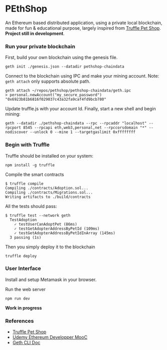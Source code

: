 # PEthShop

An Ethereum based distributed application, using a private local blockchain, made for fun \& educational purpose, largely inspired from [Truffle Pet Shop](http://truffleframework.com/tutorials/pet-shop). **Project still in development**.

### Run your private blockchain

First, build your own blockchain using the genesis file.
```
geth init ./genesis.json --datadir pethshop-chaindata
```

Connect to the blockchain using IPC and make your mining account. Note: `geth attach` only supports absolute path.

```
geth attach ~/repos/pethshop/pethshop-chaindata/geth.ipc
> personal.newAccount("my_secure_password")
"0x6923b81b6816f029037c43a32fa9caf4fd9bcb780"
```

Update truffle.js with your account Id.
Finally, start a new shell and begin mining:

```
geth --datadir ./pethshop-chaindata --rpc --rpcaddr "localhost" --rpcport 8545 --rpcapi eth,web3,personal,net --rpccorsdomain "*" --nodiscover --unlock 0 --mine 1 --targetgaslimit 0xffffffff
```

### Begin with Truffle

Truffle should be installed on your system:
```
npm install -g truffle
```

Compile the smart contracts
```
$ truffle compile
Compiling ./contracts/Adoption.sol...
Compiling ./contracts/Migrations.sol...
Writing artifacts to ./build/contracts
```

All the tests should pass:
```
$ truffle test --network geth
  TestAdoption
    ✓ testUserCanAdoptPet (86ms)
    ✓ testGetAdopterAddressByPetId (109ms)
    ✓ testGetAdopterAddressByPetIdInArray (145ms)
  3 passing (1s)
```

Then you simply deploy it to the blockchain

```
truffle deploy
```

### User Interface

Install and setup Metamask in your browser.

Run the web server

```
npm run dev
```

**Work in progress**

### References
- [Truffle Pet Shop](http://truffleframework.com/tutorials/pet-shop)
- [Udemy Ethereum Developper MooC](https://www.udemy.com/blockchain-developer/)
- [Geth CLI Doc](https://github.com/ethereum/go-ethereum/wiki/Command-Line-Options)
